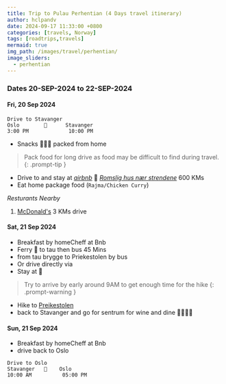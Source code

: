```yaml
---
title: Trip to Pulau Perhentian (4 Days travel itinerary)
author: hclpandv
date: 2024-09-17 11:33:00 +0800
categories: [travels, Norway]
tags: [roadtrips,travels]
mermaid: true
img_path: /images/travel/perhentian/
image_sliders:
  - perhentian
---
```


### Dates 20-SEP-2024 to 22-SEP-2024

#### Fri, 20 Sep 2024

```
Drive to Stavanger
Oslo        🚗      Stavanger 
3:00 PM             10:00 PM   
```  

* Snacks 🍵🍔🍟 packed from home

> Pack food for long drive as food may be difficult to find during travel.
{: .prompt-tip }

* Drive to and stay at [*airbnb*](https://www.airbnb.no/rooms/1244659745983896673) 🏨 [*Romslig hus nær strendene*]() 600 KMs
* Eat home package food (`Rajma/Chicken Curry`)

*Resturants Nearby* 

1. [McDonald's](https://g.co/kgs/QYeMrKg) 3 KMs drive


#### Sat, 21 Sep 2024

* Breakfast by homeCheff at Bnb
* Ferry 🚤 to tau then bus  45 Mins 
* from tau brygge to Priekestolen by bus
* Or drive directly via  
* Stay at 🏨 


> Try to arrive by early around 9AM to get enough time for the hike
{: .prompt-warning }

* Hike to [Preikestolen](https://g.co/kgs/JNdHYP3)
* back to Stavanger and go for sentrum for wine and dine 🍜🍕🍻🍷

#### Sun, 21 Sep 2024

* Breakfast by homeCheff at Bnb
* drive back to Oslo

```
Drive to Oslo
Stavanger   🚗    Oslo
10:00 AM          05:00 PM   
```  
